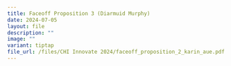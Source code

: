 ```yaml
---
title: Faceoff Proposition 3 (Diarmuid Murphy)
date: 2024-07-05
layout: file
description: ""
image: ""
variant: tiptap
file_url: /files/CHI Innovate 2024/faceoff_proposition_2_karin_aue.pdf
---
```

